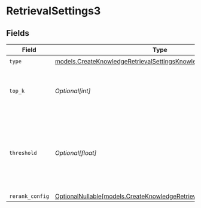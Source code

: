 # RetrievalSettings3


## Fields

| Field                                                                                                                              | Type                                                                                                                               | Required                                                                                                                           | Description                                                                                                                        |
| ---------------------------------------------------------------------------------------------------------------------------------- | ---------------------------------------------------------------------------------------------------------------------------------- | ---------------------------------------------------------------------------------------------------------------------------------- | ---------------------------------------------------------------------------------------------------------------------------------- |
| `type`                                                                                                                             | [models.CreateKnowledgeRetrievalSettingsKnowledgeType](../models/createknowledgeretrievalsettingsknowledgetype.md)                 | :heavy_check_mark:                                                                                                                 | N/A                                                                                                                                |
| `top_k`                                                                                                                            | *Optional[int]*                                                                                                                    | :heavy_minus_sign:                                                                                                                 | Used to filter chunks that are most similar to the query                                                                           |
| `threshold`                                                                                                                        | *Optional[float]*                                                                                                                  | :heavy_minus_sign:                                                                                                                 | Used to filter chunks that are most similar to the query. A value of `0` will be consider disabled.                                |
| `rerank_config`                                                                                                                    | [OptionalNullable[models.CreateKnowledgeRetrievalSettingsRerankConfig]](../models/createknowledgeretrievalsettingsrerankconfig.md) | :heavy_minus_sign:                                                                                                                 | N/A                                                                                                                                |